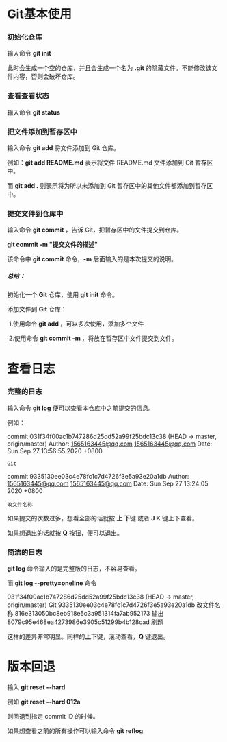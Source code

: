 # Git基本使用

### 初始化仓库

输入命令 **git init**

此时会生成一个空的仓库，并且会生成一个名为  **.git** 的隐藏文件。不能修改该文件内容，否则会破坏仓库。

### 查看查看状态

输入命令 **git status**

### 把文件添加到暂存区中

输入命令 **git add** 将文件添加到 Git 仓库。

例如：**git add README.md** 表示将文件 README.md 文件添加到 Git 暂存区中。

而 **git add .** 则表示将为所以未添加到 Git 暂存区中的其他文件都添加到暂存区中。

### 提交文件到仓库中

输入命令 **git commit** ，告诉 Git，把暂存区中的文件提交到仓库。

**git commit -m "提交文件的描述"**

该命令中 **git commit** 命令，**-m** 后面输入的是本次提交的说明。

##### 总结：

初始化一个 **Git** 仓库，使用 **git init** 命令。

添加文件到 **Git** 仓库：

​	1.使用命令 **git add <file>**，可以多次使用，添加多个文件

​	2.使用命令 **git commit -m <message>**，将放在暂存区中文件提交到文件。

# 查看日志

### 完整的日志

输入命令 **git log** 便可以查看本仓库中之前提交的信息。

例如：

commit 031f34f00ac1b747286d25dd52a99f25bdc13c38 (HEAD -> master, origin/master)
Author: 1565163445@qq.com <1565163445@qq.com>
Date:   Sun Sep 27 13:56:55 2020 +0800

    Git

commit 9335130ee03c4e78fc1c7d4726f3e5a93e20a1db
Author: 1565163445@qq.com <1565163445@qq.com>
Date:   Sun Sep 27 13:24:05 2020 +0800

    改文件名称

如果提交的次数过多，想看全部的话就按 **上 下**键 或者 **J  K** 键上下查看。

如果想退出的话就按  **Q** 按钮，便可以退出。

### 简洁的日志

**git log** 命令输入的是完整版的日志，不容易查看。

而  **git log --pretty=oneline** 命令 

031f34f00ac1b747286d25dd52a99f25bdc13c38 (HEAD -> master, origin/master) Git
9335130ee03c4e78fc1c7d4726f3e5a93e20a1db 改文件名称
816e313050bc8eb918e5c3a951314fa7ab952173 输出
8079c95e468ea4273986e3905c51299b4b128cad 刷题

这样的差异非常明显。同样的**上下**键，滚动查看，**Q** 键退出。

# 版本回退

输入 **git reset --hard** 

例如 **git reset --hard 012a**

则回退到指定 commit ID 的时候。

如果想查看之前的所有操作可以输入命令 **git reflog**

